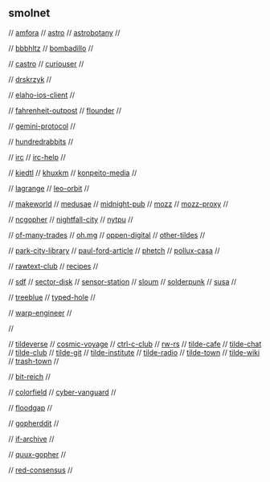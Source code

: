 ## smolnet

// [amfora](https://github.com/makeworld-the-better-one/amfora)
// [astro](https://github.com/blmayer/astro)
// [astrobotany](gemini://astrobotany.mozz.us/)
//

// [bbbhltz](gemini://gemini.bbbhltz.space/)
// [bombadillo](https://bombadillo.colorfield.space/)
//

// [castro](https://sr.ht/~julienxx/Castor/)
// [curiouser](http://tilde.town/~curiouser/)
//

// [drskrzyk](gemini://drskrzyk.com/)
//

// [elaho-ios-client](https://github.com/pitr/gemini-ios)
//

// [fahrenheit-outpost](gemini://warmedal.se/~bjorn/fahrenheit-outpost/)
// [flounder](gemini://flounder.online)
//

// [gemini-protocol](https://gemini.circumlunar.space/)
//

// [hundredrabbits](gemini://gemini.circumlunar.space/users/hundredrabbits/)
//

// [irc](https://irc.com/)
// [irc-help](https://www.irchelp.org/)
//

// [kiedtl](gemini://tilde.team/~kiedtl/)
// [khuxkm](gemini://tilde.team/~khuxkm/)
// [konpeito-media](gemini://konpeito.media/)
//

// [lagrange](gemini://skyjake.fi/lagrange/)
// [leo-orbit](gemini://tilde.team/~khuxkm/leo/)
//

// [makeworld](gemini://makeworld.space/)
// [medusae](gemini://medusae.space/)
// [midnight-pub](http://gemini//midnight.pub/)
// [mozz](gemini://mozz.us)
// [mozz-proxy](https://portal.mozz.us/gemini/gemini.circumlunar.space/)
//

// [ncgopher](https://github.com/jansc/ncgopher)
// [nightfall-city](gemini://main-street.nightfall.city/)
// [nytpu](gemini://nytpu.com/)
//

// [of-many-trades](gemini://ofmanytrades.com/)
// [oh.mg](gemini://om.gay/)
// [oppen-digital](gemini://oppen.digital/)
// [other-tildes](http://tilde.club/~pfhawkins/othertildes.html)
//

// [park-city-library](gemini://park-city.club/library/)
// [paul-ford-article](https://medium.com/message/tilde-club-i-had-a-couple-drinks-and-woke-up-with-1-000-nerds-a8904f0a2ebf)
// [phetch](https://github.com/xvxx/phetch)
// [pollux-casa](gemini://pollux.casa/)
//

// [rawtext-club](https://rawtext.club/)
// [recipes](gemini://rawtext.club/~sloum/cgi/recipes/)
//

// [sdf](https://sdf.org/)
// [sector-disk](https://sectordisk.pw/)
// [sensor-station](gemini://gemini.sensorstation.co/)
// [sloum](gemini://rawtext.club/~sloum/)
// [solderpunk](http://gemini//zaibatsu.circumlunar.space/~solderpunk/)
// [susa](gemini://gemini.susa.net/)
//

// [treeblue](gemini://review.treeblue.space/)
// [typed-hole](gemini://typed-hole.org/)
//

// [warp-engineer](gemini://warpengineer.space/index.gemini)
//

//

// [tildeverse](https://tildeverse.org/)
// [cosmic-voyage](https://cosmic.voyage/)
// [ctrl-c-club](https://ctrl-c.club/)
// [rw-rs](http://rw.rs/)
// [tilde-cafe](https://tilde.cafe/)
// [tilde-chat](https://tilde.chat/)
// [tilde-club](http://tilde.club/)
// [tilde-git](https://tildegit.org/)
// [tilde-institute](https://tilde.institute/)
// [tilde-radio](https://tilderadio.org/)
// [tilde-town](https://tilde.town/)
// [tilde-wiki](https://tilde.wiki/wiki/Main_Page)
// [trash-town](https://trash.town/)
//

// [bit-reich](gopher://bitreich.org/)
//

// [colorfield](gopher://Colorfield.space)
// [cyber-vanguard](gopher://cyber.dabamos.de)
//

// [floodgap](gopher://gopher.floodgap.com)
//

// [gopherddit](gopher://gopherddit.com)
//

// [if-archive](gopher://gopher.661.org/1/if-archive)
//

// [quux-gopher](gopher://gopher.quux.org:70/1/)
//

// [red-consensus](gopher://consensus.circumlunar.space)
//
